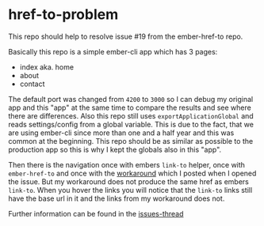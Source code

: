 # href-to-problem
This repo should help to resolve issue #19 from the ember-href-to repo.
 
Basically this repo is a simple ember-cli app which has 3 pages:
- index aka. home
- about
- contact

The default port was changed from ```4200``` to ```3000``` so I can debug my original app and this "app" at the same time
to compare the results and see where there are differences. Also this repo still uses ```exportApplicationGlobal```
and reads settings/config from a global variable. This is due to the fact, that we are using ember-cli since more than
one and a half year and this was common at the beginning. This repo should be as similar as possible to the
production app so this is why I kept the globals also in this "app".

Then there is the navigation once with embers ```link-to``` helper,
once with ```ember-href-to``` and once with the [workaround][lnk1] which I posted when I opened the issue.
But my workaround does not produce the same href as embers ```link-to```. When you hover the links
you will notice that the ```link-to``` links still have the base url in it and the links from my 
workaround does not.

Further information can be found in the [issues-thread][lnk2]

[lnk1]: https://github.com/intercom/ember-href-to/issues/19#issue-100266546
[lnk2]: https://github.com/intercom/ember-href-to/issues/19
